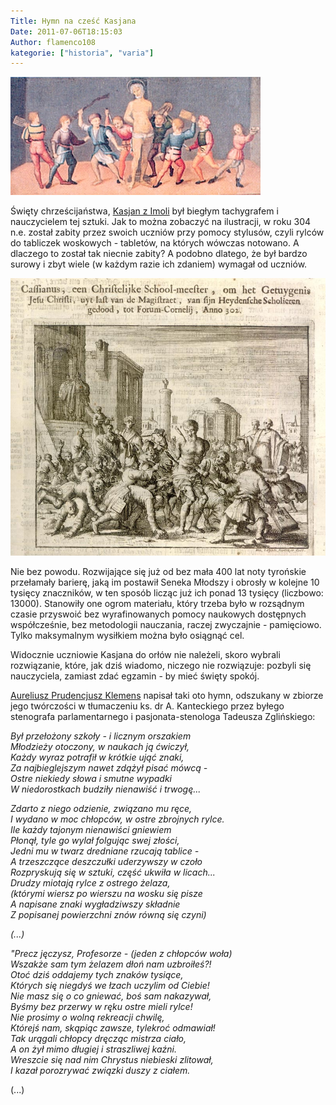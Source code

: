 ```yaml
---
Title: Hymn na cześć Kasjana
Date: 2011-07-06T18:15:03
Author: flamenco108
kategorie: ["historia", "varia"]
---
```





![](Cassianofimola.jpg)



Święty chrześcijaństwa, [Kasjan z
Imoli](http://pl.wikipedia.org/wiki/Kasjan_z_Imoli) był biegłym
tachygrafem i nauczycielem tej sztuki. Jak to można zobaczyć na
ilustracji, w roku 304 n.e. został zabity przez swoich uczniów przy
pomocy stylusów, czyli rylców do tabliczek woskowych - tabletów, na
których wówczas notowano. A dlaczego to został tak niecnie zabity? A
podobno dlatego, że był bardzo surowy i zbyt wiele (w każdym razie ich
zdaniem) wymagał od uczniów.

![](CassianusofImola.jpg)

Nie bez powodu. Rozwijające się już od bez mała 400 lat noty tyrońskie
przełamały barierę, jaką im postawił Seneka Młodszy i obrosły w kolejne
10 tysięcy znaczników, w ten sposób licząc już ich ponad 13 tysięcy
(liczbowo: 13000). Stanowiły one ogrom materiału, który trzeba było w
rozsądnym czasie przyswoić bez wyrafinowanych pomocy naukowych
dostępnych współcześnie, bez metodologii nauczania, raczej zwyczajnie -
pamięciowo. Tylko maksymalnym wysiłkiem można było osiągnąć cel.

Widocznie uczniowie Kasjana do orłów nie należeli, skoro wybrali
rozwiązanie, które, jak dziś wiadomo, niczego nie rozwiązuje: pozbyli
się nauczyciela, zamiast zdać egzamin - by mieć święty spokój.

[Aureliusz Prudencjusz Klemens](https://pl.wikipedia.org/wiki/Aurelius_Prudentius_Clemens) napisał taki oto hymn, odszukany w zbiorze
jego twórczości w tłumaczeniu ks. dr A. Kanteckiego przez byłego
stenografa parlamentarnego i pasjonata-stenologa Tadeusza Zglińskiego:

*Był przełożony szkoły - i licznym orszakiem \
Młodzieży otoczony, w naukach ją ćwiczył, \
Każdy wyraz potrafił w krótkie ująć znaki, \
Za najbieglejszym nawet zdążył pisać mówcą - \
Ostre niekiedy słowa i smutne wypadki \
W niedorostkach budziły nienawiść i trwogę...*  
  
  
*Zdarto z niego odzienie, związano mu ręce, \
I wydano w moc chłopców, w ostre zbrojnych rylce. \
Ile każdy tajonym nienawiści gniewiem \
Płonął, tyle go wylał folgując swej złości, \
Jedni mu w twarz dredniane rzucają tablice - \
A trzeszczące deszczułki uderzywszy w czoło \
Rozpryskują się w sztuki, część ukwiła w licach... \
Drudzy miotają rylce z ostrego żelaza, \
(którymi wiersz po wierszu na wosku się pisze \
A napisane znaki wygładziwszy składnie \
Z popisanej powierzchni znów równą się czyni)*

 
*(...)*

  
*"Precz jęczysz, Profesorze - (jeden z chłopców woła) \
Wszakże sam tym żelazem dłoń nam uzbroiłeś?! \
Otoć dziś oddajemy tych znaków tysiące, \
Których się niegdyś we łzach uczylim od Ciebie! \
Nie masz się o co gniewać, boś sam nakazywał, \
Byśmy bez przerwy w ręku ostre mieli rylce! \
Nie prosimy o wolną rekreacji chwilę, \
Którejś nam, skąpiąc zawsze, tylekroć odmawiał! \
Tak urągali chłopcy dręcząc mistrza ciało, \
A on żył mimo długiej i straszliwej kaźni. \
Wreszcie się nad nim Chrystus niebieski zlitował, \
I kazał porozrywać związki duszy z ciałem.*

(...)
